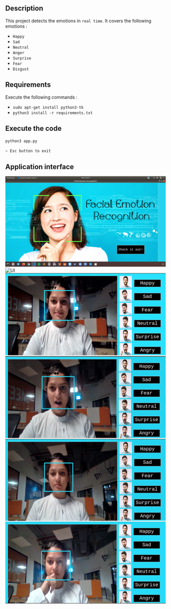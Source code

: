 ## Description
This project detects the emotions in `real time`. It covers the following emotions :
* `Happy`
* `Sad`
* `Neutral`
* `Anger`
* `Surprise`
* `Fear`
* `Disgust`

## Requirements
Execute the following commands :
- `sudo apt-get install python3-tk`
- `python3 install -r requirements.txt`

## Execute the code
`python3 app.py`

`~ Esc button to exit `

## Application interface

![UI](/image/screenshots/home.png)
![UI](/image/screenshots/0_neural.png)
![UI](/image/screenshots/0_happy.png)
![UI](/image/screenshots/0_surprise.png)
![UI](/image/screenshots/0_sad.png)
![UI](/image/screenshots/0_fear.png)